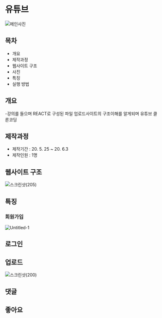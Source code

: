 # 유튜브
![메인사진](https://user-images.githubusercontent.com/59378967/83702936-15fdcf00-a649-11ea-9064-39d95dd89189.jpg)

## 목차
- 개요
- 제작과정
- 웹사이트 구조
- 사진
- 특징
- 실행 방법

## 개요
-강의를 들으며 REACT로 구성된 파일 업로드사이트의 구조이해를 알게되며 
유튜브 클론코딩

## 제작과정
- 제작기간 : 20. 5. 25 ~ 20. 6.3
- 제작인원 : 1명

## 웹사이트 구조
![스크린샷(205)](https://user-images.githubusercontent.com/59378967/83701863-f4e7af00-a645-11ea-8672-dfe30891923c.png)



## 특징
### 회원가입
![Untitled-1](https://user-images.githubusercontent.com/59378967/84098206-95bcdc80-aa41-11ea-91c6-54a66f334322.jpg)

## 로그인
## 업로드
![스크린샷(200)](https://user-images.githubusercontent.com/59378967/83703280-0337ca00-a64a-11ea-9a26-1e9f5347cdc2.png)

## 댓글
## 좋아요
